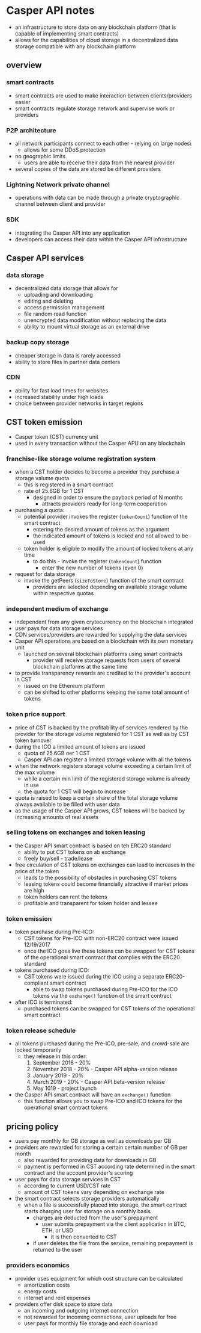 # Casper API notes

* an infrastructure to store data on any blockchain platform (that is capable of
  implementing smart contracts)
* allows for the capabilities of cloud storage in a decentralized data storage
  compatible with any blockchain platform

## overview

### smart contracts

* smart contracts are used to make interaction between clients/providers easier
* smart contracts regulate storage network and supervise work or providers

### P2P architecture

* all network participants connect to each other - relying on large nodes\
  * allows for some DDoS protection
* no geographic limits
  * users are able to receive their data from the nearest provider
* several copies of the data are stored be different providers

### Lightning Network private channel

* operations with data can be made through a private cryptographic channel
  between client and provider

### SDK

* integrating the Casper API into any application
* developers can access their data within the Casper API infrastructure

## Casper API services

### data storage

* decentralized data storage that allows for
  * uploading and downloading
  * editing and deleting
  * access permission management
  * file random read function
  * unencrypted data modification without replacing the data
  * ability to mount virtual storage as an external drive

### backup copy storage

* cheaper storage in data is rarely accessed
* ability to store files in partner data centers

### CDN

* ability for fast load times for websites
* increased stability under high loads
* choice between provider networks in target regions

## CST token emission

* Casper token (CST) currency unit
* used in every transaction without the Casper APU on any blockchain

### franchise-like storage volume registration system

* when a CST holder decides to become a provider they purchase a storage valume
  quota
  * this is registered in a smart contract
  * rate of 25.6GB for 1 CST
    * designed in order to ensure the payback period of N months
      * attracts providers ready for long-term cooperation
* purchasing a quota:
  * potential provider invokes the register (```tokenCount```) function of the
    smart contract
    * entering the desired amount of tokens as the argument
    * the indicated amount of tokens is locked and not allowed to be used
  * token holder is eligible to modify the amount of locked tokens at any time
    * to do this - invoke the register (```tokenCount```) function
      * enter the new number of tokens (even 0)
* request for data storage
  * invoke the getPeers (```sizeToStore```) function of the smart contract
    * providers are selected depending on available storage volume within
      respective quotas

### independent  medium of exchange

* independent from any given crytocurrency on the blockchain integrated
* user pays for data storage services
* CDN services/providers are rewarded for supplying the data services
* Casper API operations are based on a blockchain with its own monetary unit
  * launched on several blockchain platforms using smart contracts
    * provider will receive storage requests from users of several blockchain
      platforms at the same time
* to provide transparency rewards are credited to the provider's account in CST
  * issued on the Ethereum platform
  * can be shifted to other platforms keeping the same total amount of tokens

### token price support

* price of CST is backed by the profitability of services rendered by the
  provider for the storage volume registered for 1 CST as well as by CST
  token turnover
* during the ICO a limited amount of tokens are issued
  * quota of 25.6GB oer 1 CST
  * Casper API can register a limited storage volume with all the tokens
* when the network registers storage volume exceeding a certain limit of the max
  volume
  * while a certain min limit of the registered storage volume is already in use
  * the quota for 1 CST will begin to increase
* quota is raised to keep a certain share of the total storage volume always
  available to be filled with user data
* as the usage of the Casper API grows, CST tokens will be backed by increasing
  amounts of real assets

### selling tokens on exchanges and token leasing

* the Casper API smart contract is based on teh ERC20 standard
  * ability to put CST tokens on ab exchange
  * freely buy/sell - trade/lease
* free circulation of CST tokens on exchanges can lead to increases in the price
  of the token
  * leads to the possibility of obstacles in purchasing CST tokens
  * leasing tokens could become financially attractive if market prices are high
  * token holders can rent the tokens
  * profitable and transparent for token holder and lessee

### token emission

* token purchase during Pre-ICO:
  * CST tokens for Pre-ICO with non-ERC20 contract were issued 12/19/2017
  * once the ICO goes live these tokens can be swapped for CST tokens of the
    operational smart contract that complies with the ERC20 standard
* tokens purchased during ICO:
  * CST tokens were issued during the ICO using a separate ERC20-compliant smart
    contract
    * able to swap tokens purchased during Pre-ICO for the ICO tokens via the
      ```exchange()``` function of the smart contract
* after ICO is terminated:
  * purchased tokens can be swapped for CST tokens of the operational smart
    contract

### token release schedule

* all tokens purchased during the Pre-ICO, pre-sale, and crowd-sale are locked
  temporarily
  * they release in this order:
    1. September 2018 - 20%
    2. November 2018 - 20% - Casper API alpha-version release
    3. January 2019 - 20%
    4. March 2019 - 20% - Casper API beta-version release
    5. May 1019 - project launch
* the Casper API smart contract will have an ```exchange()``` function
  * this function allows you to swap Pre-ICO and ICO tokens for the operational
    smart contract tokens

## pricing policy

* users pay monthly for GB storage as well as downloads per GB
* providers are rewarded for storing a certain certain number of GB per month
  * also rewarded for providing data for downloads in GB
  * payment is performed in CST according rate determined in the smart contract
    and the account provider's scoring
* user pays for data storage services in CST
  * according to current USD/CST rate
  * amount of CST tokens vary depending on exchange rate
* the smart contract selects storage providers automatically
  * when a file is successfully placed into storage, the smart contract starts
    charging user for storage on a monthly basis
    * charges are deducted from the user's prepayment
      * user submits prepayment via the client application in BTC, ETH, or USD
        * it is then converted to CST
    * if user deletes the file from the service, remaining prepayment is
      returned to the user

### providers economics

* provider uses equipment for which cost structure can be calculated
  * amortization costs
  * energy costs
  * internet and rent expenses
* providers offer disk space to store data
  * an incoming and outgoing internet connection
  * not rewarded for incoming connections, user uploads for free
  * user pays for monthly file storage and each download

